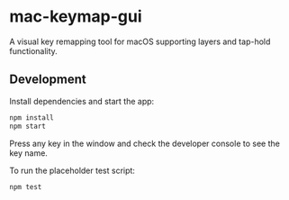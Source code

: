 # mac-keymap-gui

A visual key remapping tool for macOS supporting layers and tap-hold functionality.

## Development

Install dependencies and start the app:

```bash
npm install
npm start
```

Press any key in the window and check the developer console to see the key name.

To run the placeholder test script:

```bash
npm test
```
